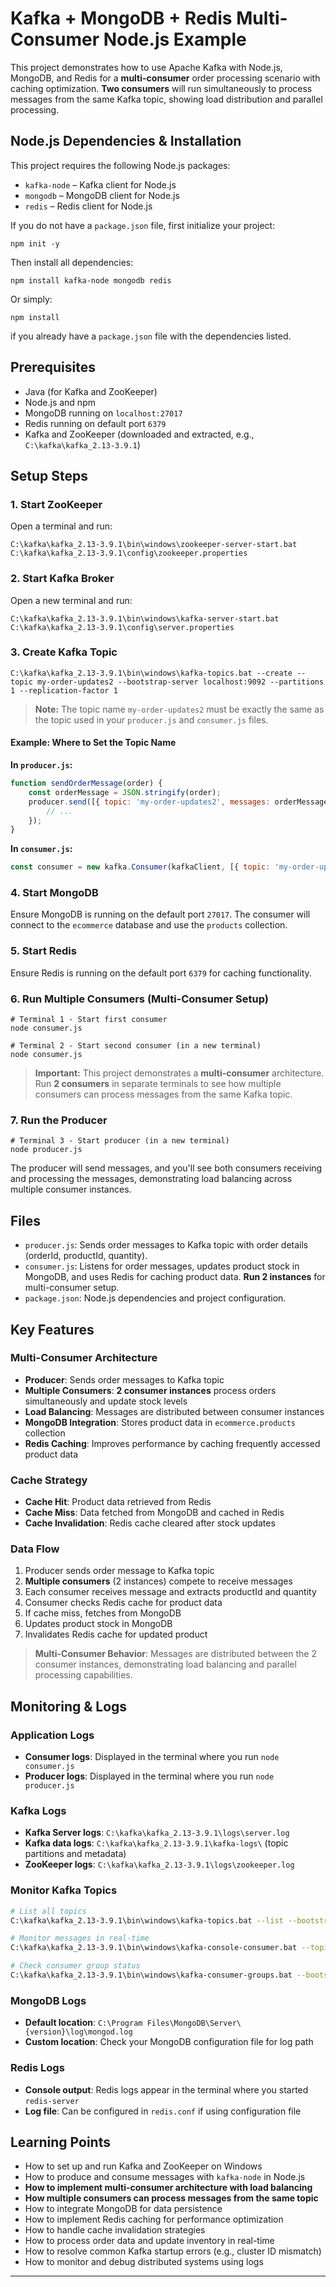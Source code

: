 # Kafka + MongoDB + Redis Multi-Consumer Node.js Example

This project demonstrates how to use Apache Kafka with Node.js, MongoDB, and Redis for a **multi-consumer** order processing scenario with caching optimization. **Two consumers** will run simultaneously to process messages from the same Kafka topic, showing load distribution and parallel processing.

## Node.js Dependencies & Installation

This project requires the following Node.js packages:

- `kafka-node` – Kafka client for Node.js
- `mongodb` – MongoDB client for Node.js
- `redis` – Redis client for Node.js

If you do not have a `package.json` file, first initialize your project:

```
npm init -y
```

Then install all dependencies:

```
npm install kafka-node mongodb redis
```

Or simply:
```
npm install
```
if you already have a `package.json` file with the dependencies listed.

## Prerequisites
- Java (for Kafka and ZooKeeper)
- Node.js and npm
- MongoDB running on `localhost:27017`
- Redis running on default port `6379`
- Kafka and ZooKeeper (downloaded and extracted, e.g., `C:\kafka\kafka_2.13-3.9.1`)

## Setup Steps

### 1. Start ZooKeeper
Open a terminal and run:
```
C:\kafka\kafka_2.13-3.9.1\bin\windows\zookeeper-server-start.bat C:\kafka\kafka_2.13-3.9.1\config\zookeeper.properties
```

### 2. Start Kafka Broker
Open a new terminal and run:
```
C:\kafka\kafka_2.13-3.9.1\bin\windows\kafka-server-start.bat C:\kafka\kafka_2.13-3.9.1\config\server.properties
```

### 3. Create Kafka Topic
```
C:\kafka\kafka_2.13-3.9.1\bin\windows\kafka-topics.bat --create --topic my-order-updates2 --bootstrap-server localhost:9092 --partitions 1 --replication-factor 1
```

> **Note:** The topic name `my-order-updates2` must be exactly the same as the topic used in your `producer.js` and `consumer.js` files.

#### Example: Where to Set the Topic Name

**In `producer.js`:**
```js
function sendOrderMessage(order) {
    const orderMessage = JSON.stringify(order);
    producer.send([{ topic: 'my-order-updates2', messages: orderMessage, partition: 0 }], (err, data) => {
        // ...
    });
}
```

**In `consumer.js`:**
```js
const consumer = new kafka.Consumer(kafkaClient, [{ topic: 'my-order-updates2', partition: 0 }], { autoCommit: true });
```

### 4. Start MongoDB
Ensure MongoDB is running on the default port `27017`. The consumer will connect to the `ecommerce` database and use the `products` collection.

### 5. Start Redis
Ensure Redis is running on the default port `6379` for caching functionality.

### 6. Run Multiple Consumers (Multi-Consumer Setup)
```
# Terminal 1 - Start first consumer
node consumer.js

# Terminal 2 - Start second consumer (in a new terminal)
node consumer.js
```

> **Important:** This project demonstrates a **multi-consumer** architecture. Run **2 consumers** in separate terminals to see how multiple consumers can process messages from the same Kafka topic.

### 7. Run the Producer
```
# Terminal 3 - Start producer (in a new terminal)
node producer.js
```

The producer will send messages, and you'll see both consumers receiving and processing the messages, demonstrating load balancing across multiple consumer instances.

## Files
- `producer.js`: Sends order messages to Kafka topic with order details (orderId, productId, quantity).
- `consumer.js`: Listens for order messages, updates product stock in MongoDB, and uses Redis for caching product data. **Run 2 instances** for multi-consumer setup.
- `package.json`: Node.js dependencies and project configuration.

## Key Features

### Multi-Consumer Architecture
- **Producer**: Sends order messages to Kafka topic
- **Multiple Consumers**: **2 consumer instances** process orders simultaneously and update stock levels
- **Load Balancing**: Messages are distributed between consumer instances
- **MongoDB Integration**: Stores product data in `ecommerce.products` collection
- **Redis Caching**: Improves performance by caching frequently accessed product data

### Cache Strategy
- **Cache Hit**: Product data retrieved from Redis
- **Cache Miss**: Data fetched from MongoDB and cached in Redis
- **Cache Invalidation**: Redis cache cleared after stock updates

### Data Flow
1. Producer sends order message to Kafka topic
2. **Multiple consumers** (2 instances) compete to receive messages
3. Each consumer receives message and extracts productId and quantity
4. Consumer checks Redis cache for product data
5. If cache miss, fetches from MongoDB
6. Updates product stock in MongoDB
7. Invalidates Redis cache for updated product

> **Multi-Consumer Behavior**: Messages are distributed between the 2 consumer instances, demonstrating load balancing and parallel processing capabilities.

## Monitoring & Logs

### Application Logs
- **Consumer logs**: Displayed in the terminal where you run `node consumer.js`
- **Producer logs**: Displayed in the terminal where you run `node producer.js`

### Kafka Logs
- **Kafka Server logs**: `C:\kafka\kafka_2.13-3.9.1\logs\server.log`
- **Kafka data logs**: `C:\kafka\kafka_2.13-3.9.1\kafka-logs\` (topic partitions and metadata)
- **ZooKeeper logs**: `C:\kafka\kafka_2.13-3.9.1\logs\zookeeper.log`

### Monitor Kafka Topics
```bash
# List all topics
C:\kafka\kafka_2.13-3.9.1\bin\windows\kafka-topics.bat --list --bootstrap-server localhost:9092

# Monitor messages in real-time
C:\kafka\kafka_2.13-3.9.1\bin\windows\kafka-console-consumer.bat --topic my-order-updates2 --from-beginning --bootstrap-server localhost:9092

# Check consumer group status
C:\kafka\kafka_2.13-3.9.1\bin\windows\kafka-consumer-groups.bat --bootstrap-server localhost:9092 --list
```

### MongoDB Logs
- **Default location**: `C:\Program Files\MongoDB\Server\{version}\log\mongod.log`
- **Custom location**: Check your MongoDB configuration file for log path

### Redis Logs
- **Console output**: Redis logs appear in the terminal where you started `redis-server`
- **Log file**: Can be configured in `redis.conf` if using configuration file

## Learning Points
- How to set up and run Kafka and ZooKeeper on Windows
- How to produce and consume messages with `kafka-node` in Node.js
- **How to implement multi-consumer architecture with load balancing**
- **How multiple consumers can process messages from the same topic**
- How to integrate MongoDB for data persistence
- How to implement Redis caching for performance optimization
- How to handle cache invalidation strategies
- How to process order data and update inventory in real-time
- How to resolve common Kafka startup errors (e.g., cluster ID mismatch)
- How to monitor and debug distributed systems using logs

---
